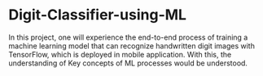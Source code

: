 # Digit-Classifier-using-ML

In this project, one will experience the end-to-end process of training a machine learning model that can recognize handwritten digit images with TensorFlow, which is deployed in mobile application. With this, the understanding of Key concepts of ML processes would be understood.
